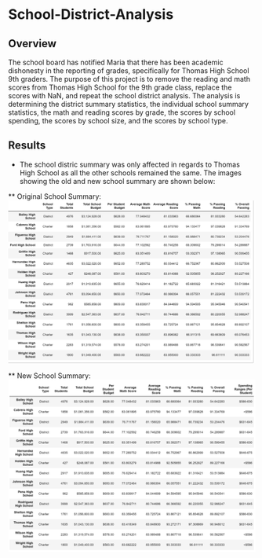 # School-District-Analysis

## Overview

The school board has notified Maria that there has been academic dishonesty in the reporting of grades, specifically for Thomas High School 9th graders. The purpose of this project is to remove the reading and math scores from Thomas High School for the 9th grade class, replace the scores with NaN, and repeat the school district analysis. The analysis is determining the district summary statistics, the individual school summary statistics, the math and reading scores by grade, the scores by school spending, the scores by school size, and the scores by school type. 

## Results

* The school distric summary was only affected in regards to Thomas High School as all the other schools remained the same. The images showing the old and new school summary are shown below:

** Original School Summary:
![Original_School_Summary](/Resources/Original_School_Summary.png)

** New School Summary:
![New_School_Summary](/Resources/New_School_Summary.png)

